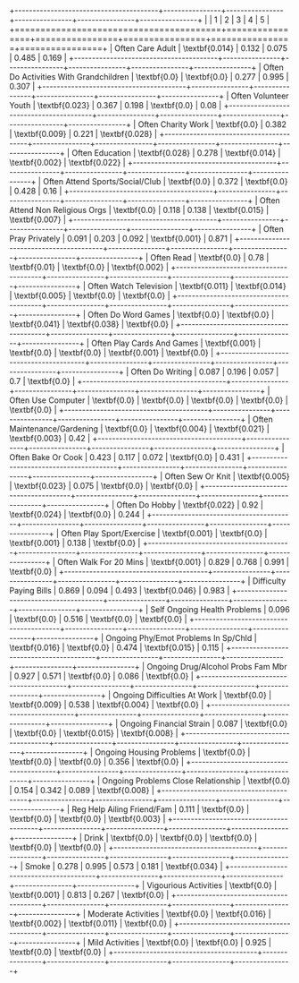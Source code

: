 +----------------------------------------+----------------+----------------+----------------+----------------+----------------+
|                                        | 1              | 2              | 3              | 4              | 5              |
+========================================+================+================+================+================+================+
| Often Care Adult                       | \textbf{0.014} | 0.132          | 0.075          | 0.485          | 0.169          |
+----------------------------------------+----------------+----------------+----------------+----------------+----------------+
| Often Do Activities With Grandchildren | \textbf{0.0}   | \textbf{0.0}   | 0.277          | 0.995          | 0.307          |
+----------------------------------------+----------------+----------------+----------------+----------------+----------------+
| Often Volunteer Youth                  | \textbf{0.023} | 0.367          | 0.198          | \textbf{0.0}   | 0.08           |
+----------------------------------------+----------------+----------------+----------------+----------------+----------------+
| Often Charity Work                     | \textbf{0.0}   | 0.382          | \textbf{0.009} | 0.221          | \textbf{0.028} |
+----------------------------------------+----------------+----------------+----------------+----------------+----------------+
| Often Education                        | \textbf{0.028} | 0.278          | \textbf{0.014} | \textbf{0.002} | \textbf{0.022} |
+----------------------------------------+----------------+----------------+----------------+----------------+----------------+
| Often Attend Sports/Social/Club        | \textbf{0.0}   | 0.372          | \textbf{0.0}   | 0.428          | 0.16           |
+----------------------------------------+----------------+----------------+----------------+----------------+----------------+
| Often Attend Non Religious Orgs        | \textbf{0.0}   | 0.118          | 0.138          | \textbf{0.015} | \textbf{0.007} |
+----------------------------------------+----------------+----------------+----------------+----------------+----------------+
| Often Pray Privately                   | 0.091          | 0.203          | 0.092          | \textbf{0.001} | 0.871          |
+----------------------------------------+----------------+----------------+----------------+----------------+----------------+
| Often Read                             | \textbf{0.0}   | 0.78           | \textbf{0.01}  | \textbf{0.0}   | \textbf{0.002} |
+----------------------------------------+----------------+----------------+----------------+----------------+----------------+
| Often Watch Television                 | \textbf{0.011} | \textbf{0.014} | \textbf{0.005} | \textbf{0.0}   | \textbf{0.0}   |
+----------------------------------------+----------------+----------------+----------------+----------------+----------------+
| Often Do Word Games                    | \textbf{0.0}   | \textbf{0.0}   | \textbf{0.041} | \textbf{0.038} | \textbf{0.0}   |
+----------------------------------------+----------------+----------------+----------------+----------------+----------------+
| Often Play Cards And Games             | \textbf{0.001} | \textbf{0.0}   | \textbf{0.0}   | \textbf{0.001} | \textbf{0.0}   |
+----------------------------------------+----------------+----------------+----------------+----------------+----------------+
| Often Do Writing                       | 0.087          | 0.196          | 0.057          | 0.7            | \textbf{0.0}   |
+----------------------------------------+----------------+----------------+----------------+----------------+----------------+
| Often Use Computer                     | \textbf{0.0}   | \textbf{0.0}   | \textbf{0.0}   | \textbf{0.0}   | \textbf{0.0}   |
+----------------------------------------+----------------+----------------+----------------+----------------+----------------+
| Often Maintenance/Gardening            | \textbf{0.0}   | \textbf{0.004} | \textbf{0.021} | \textbf{0.003} | 0.42           |
+----------------------------------------+----------------+----------------+----------------+----------------+----------------+
| Often Bake Or Cook                     | 0.423          | 0.117          | 0.072          | \textbf{0.0}   | 0.431          |
+----------------------------------------+----------------+----------------+----------------+----------------+----------------+
| Often Sew Or Knit                      | \textbf{0.005} | \textbf{0.023} | 0.075          | \textbf{0.0}   | \textbf{0.0}   |
+----------------------------------------+----------------+----------------+----------------+----------------+----------------+
| Often Do Hobby                         | \textbf{0.022} | 0.92           | \textbf{0.024} | \textbf{0.0}   | 0.244          |
+----------------------------------------+----------------+----------------+----------------+----------------+----------------+
| Often Play Sport/Exercise              | \textbf{0.001} | \textbf{0.0}   | \textbf{0.001} | 0.138          | \textbf{0.0}   |
+----------------------------------------+----------------+----------------+----------------+----------------+----------------+
| Often Walk For 20 Mins                 | \textbf{0.001} | 0.829          | 0.768          | 0.991          | \textbf{0.0}   |
+----------------------------------------+----------------+----------------+----------------+----------------+----------------+
| Difficulty Paying Bills                | 0.869          | 0.094          | 0.493          | \textbf{0.046} | 0.983          |
+----------------------------------------+----------------+----------------+----------------+----------------+----------------+
| Self Ongoing Health Problems           | 0.096          | \textbf{0.0}   | 0.516          | \textbf{0.0}   | \textbf{0.0}   |
+----------------------------------------+----------------+----------------+----------------+----------------+----------------+
| Ongoing Phy/Emot Problems In Sp/Chld   | \textbf{0.016} | \textbf{0.0}   | 0.474          | \textbf{0.015} | 0.115          |
+----------------------------------------+----------------+----------------+----------------+----------------+----------------+
| Ongoing Drug/Alcohol Probs Fam Mbr     | 0.927          | 0.571          | \textbf{0.0}   | 0.086          | \textbf{0.0}   |
+----------------------------------------+----------------+----------------+----------------+----------------+----------------+
| Ongoing Difficulties At Work           | \textbf{0.0}   | \textbf{0.009} | 0.538          | \textbf{0.004} | \textbf{0.0}   |
+----------------------------------------+----------------+----------------+----------------+----------------+----------------+
| Ongoing Financial Strain               | 0.087          | \textbf{0.0}   | \textbf{0.0}   | \textbf{0.015} | \textbf{0.008} |
+----------------------------------------+----------------+----------------+----------------+----------------+----------------+
| Ongoing Housing Problems               | \textbf{0.0}   | \textbf{0.0}   | \textbf{0.0}   | 0.356          | \textbf{0.0}   |
+----------------------------------------+----------------+----------------+----------------+----------------+----------------+
| Ongoing Problems Close Relationship    | \textbf{0.0}   | 0.154          | 0.342          | 0.089          | \textbf{0.008} |
+----------------------------------------+----------------+----------------+----------------+----------------+----------------+
| Reg Help Ailing Friend/Fam             | 0.111          | \textbf{0.0}   | \textbf{0.0}   | \textbf{0.0}   | \textbf{0.003} |
+----------------------------------------+----------------+----------------+----------------+----------------+----------------+
| Drink                                  | \textbf{0.0}   | \textbf{0.0}   | \textbf{0.0}   | \textbf{0.0}   | \textbf{0.0}   |
+----------------------------------------+----------------+----------------+----------------+----------------+----------------+
| Smoke                                  | 0.278          | 0.995          | 0.573          | 0.181          | \textbf{0.034} |
+----------------------------------------+----------------+----------------+----------------+----------------+----------------+
| Vigourious Activities                  | \textbf{0.0}   | \textbf{0.001} | 0.813          | 0.267          | \textbf{0.0}   |
+----------------------------------------+----------------+----------------+----------------+----------------+----------------+
| Moderate Activities                    | \textbf{0.0}   | \textbf{0.016} | \textbf{0.002} | \textbf{0.011} | \textbf{0.0}   |
+----------------------------------------+----------------+----------------+----------------+----------------+----------------+
| Mild Activities                        | \textbf{0.0}   | \textbf{0.0}   | 0.925          | \textbf{0.0}   | \textbf{0.0}   |
+----------------------------------------+----------------+----------------+----------------+----------------+----------------+